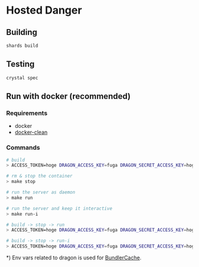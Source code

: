 # Hosted Danger

## Building
```bash
shards build
```

## Testing
```bash
crystal spec
```

## Run with docker (recommended)

### Requirements
- docker
- [docker-clean](https://github.com/ZZROTDesign/docker-clean)

### Commands
```bash
# build
> ACCESS_TOKEN=hoge DRAGON_ACCESS_KEY=fuga DRAGON_SECRET_ACCESS_KEY=hoga make build

# rm & stop the container
> make stop

# run the server as daemon
> make run

# run the server and keep it interactive
> make run-i

# build -> stop -> run
> ACCESS_TOKEN=hoge DRAGON_ACCESS_KEY=fuga DRAGON_SECRET_ACCESS_KEY=hoga make rerun

# build -> stop -> run-i
> ACCESS_TOKEN=hoge DRAGON_ACCESS_KEY=fuga DRAGON_SECRET_ACCESS_KEY=hoga make rerun-i
```

*) Env vars related to dragon is used for [BundlerCache](https://ghe.corp.yahoo.co.jp/approduce/BundlerCache).
